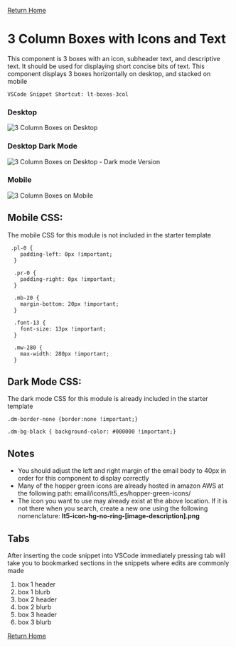 
[Return Home](index.md)

# 3 Column Boxes with Icons and Text
This component is 3 boxes with an icon, subheader text, and descriptive text. It should be used for displaying short concise bits of text. This component displays 3 boxes horizontally on desktop, and stacked on mobile


```
VSCode Snippet Shortcut: lt-boxes-3col
```

### Desktop
![3 Column Boxes on Desktop](https://s3.amazonaws.com/marketing.lendingtree.com/email/module-library/lt-boxes-3col-desktop.png)

### Desktop Dark Mode
![3 Column Boxes on Desktop - Dark mode Version](https://s3.amazonaws.com/marketing.lendingtree.com/email/module-library/lt-boxes-3col-desktop-dm.png)

### Mobile
![3 Column Boxes on Mobile](https://s3.amazonaws.com/marketing.lendingtree.com/email/module-library/lt-boxes-3col-mobile.png)


## Mobile CSS:
The mobile CSS for this module is not included in the starter template
```
 .pl-0 {
    padding-left: 0px !important;
  }

  .pr-0 {
    padding-right: 0px !important;
  }

  .mb-20 {
    margin-bottom: 20px !important;
  }

  .font-13 {
    font-size: 13px !important;
  }

  .mw-280 {
    max-width: 280px !important;
  }
```


## Dark Mode CSS:
The dark mode CSS for this module is already included in the starter template
```
.dm-border-none {border:none !important;} 

.dm-bg-black { background-color: #000000 !important;}
```

## Notes
- You should adjust the left and right margin of the email body to 40px in order for this component to display correctly
- Many of the hopper green icons are already hosted in amazon AWS at the following path: email/icons/lt5_es/hopper-green-icons/
- The icon you want to use may already exist at the above location. If it is not there when you search, create a new one using the following nomenclature: **lt5-icon-hg-no-ring-[image-description].png**

## Tabs
After inserting the code snippet into VSCode immediately pressing tab will take you to bookmarked sections in the snippets where edits are commonly made
1. box 1 header
2. box 1 blurb
3. box 2 header
4. box 2 blurb
5. box 3 header
6. box 3 blurb

[Return Home](index.md)
